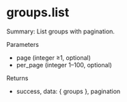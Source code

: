 # groups.list

Summary: List groups with pagination.

Parameters
- page (integer ≥1, optional)
- per_page (integer 1–100, optional)

Returns
- success, data: { groups }, pagination
